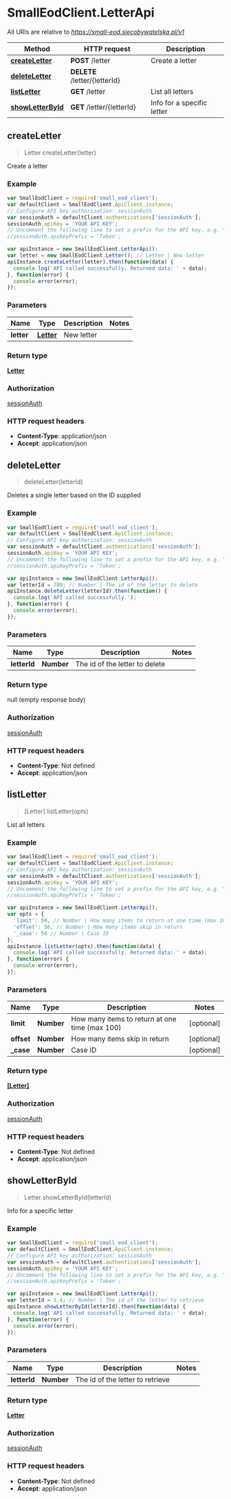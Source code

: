 # SmallEodClient.LetterApi

All URIs are relative to *https://small-eod.siecobywatelska.pl/v1*

Method | HTTP request | Description
------------- | ------------- | -------------
[**createLetter**](LetterApi.md#createLetter) | **POST** /letter | Create a letter
[**deleteLetter**](LetterApi.md#deleteLetter) | **DELETE** /letter/{letterId} | 
[**listLetter**](LetterApi.md#listLetter) | **GET** /letter | List all letters
[**showLetterById**](LetterApi.md#showLetterById) | **GET** /letter/{letterId} | Info for a specific letter



## createLetter

> Letter createLetter(letter)

Create a letter

### Example

```javascript
var SmallEodClient = require('small_eod_client');
var defaultClient = SmallEodClient.ApiClient.instance;
// Configure API key authorization: sessionAuth
var sessionAuth = defaultClient.authentications['sessionAuth'];
sessionAuth.apiKey = 'YOUR API KEY';
// Uncomment the following line to set a prefix for the API key, e.g. "Token" (defaults to null)
//sessionAuth.apiKeyPrefix = 'Token';

var apiInstance = new SmallEodClient.LetterApi();
var letter = new SmallEodClient.Letter(); // Letter | New letter
apiInstance.createLetter(letter).then(function(data) {
  console.log('API called successfully. Returned data: ' + data);
}, function(error) {
  console.error(error);
});

```

### Parameters



Name | Type | Description  | Notes
------------- | ------------- | ------------- | -------------
 **letter** | [**Letter**](Letter.md)| New letter | 

### Return type

[**Letter**](Letter.md)

### Authorization

[sessionAuth](../README.md#sessionAuth)

### HTTP request headers

- **Content-Type**: application/json
- **Accept**: application/json


## deleteLetter

> deleteLetter(letterId)



Deletes a single letter based on the ID supplied

### Example

```javascript
var SmallEodClient = require('small_eod_client');
var defaultClient = SmallEodClient.ApiClient.instance;
// Configure API key authorization: sessionAuth
var sessionAuth = defaultClient.authentications['sessionAuth'];
sessionAuth.apiKey = 'YOUR API KEY';
// Uncomment the following line to set a prefix for the API key, e.g. "Token" (defaults to null)
//sessionAuth.apiKeyPrefix = 'Token';

var apiInstance = new SmallEodClient.LetterApi();
var letterId = 789; // Number | The id of the letter to delete
apiInstance.deleteLetter(letterId).then(function() {
  console.log('API called successfully.');
}, function(error) {
  console.error(error);
});

```

### Parameters



Name | Type | Description  | Notes
------------- | ------------- | ------------- | -------------
 **letterId** | **Number**| The id of the letter to delete | 

### Return type

null (empty response body)

### Authorization

[sessionAuth](../README.md#sessionAuth)

### HTTP request headers

- **Content-Type**: Not defined
- **Accept**: application/json


## listLetter

> [Letter] listLetter(opts)

List all letters

### Example

```javascript
var SmallEodClient = require('small_eod_client');
var defaultClient = SmallEodClient.ApiClient.instance;
// Configure API key authorization: sessionAuth
var sessionAuth = defaultClient.authentications['sessionAuth'];
sessionAuth.apiKey = 'YOUR API KEY';
// Uncomment the following line to set a prefix for the API key, e.g. "Token" (defaults to null)
//sessionAuth.apiKeyPrefix = 'Token';

var apiInstance = new SmallEodClient.LetterApi();
var opts = {
  'limit': 56, // Number | How many items to return at one time (max 100)
  'offset': 56, // Number | How many items skip in return
  '_case': 56 // Number | Case ID
};
apiInstance.listLetter(opts).then(function(data) {
  console.log('API called successfully. Returned data: ' + data);
}, function(error) {
  console.error(error);
});

```

### Parameters



Name | Type | Description  | Notes
------------- | ------------- | ------------- | -------------
 **limit** | **Number**| How many items to return at one time (max 100) | [optional] 
 **offset** | **Number**| How many items skip in return | [optional] 
 **_case** | **Number**| Case ID | [optional] 

### Return type

[**[Letter]**](Letter.md)

### Authorization

[sessionAuth](../README.md#sessionAuth)

### HTTP request headers

- **Content-Type**: Not defined
- **Accept**: application/json


## showLetterById

> Letter showLetterById(letterId)

Info for a specific letter

### Example

```javascript
var SmallEodClient = require('small_eod_client');
var defaultClient = SmallEodClient.ApiClient.instance;
// Configure API key authorization: sessionAuth
var sessionAuth = defaultClient.authentications['sessionAuth'];
sessionAuth.apiKey = 'YOUR API KEY';
// Uncomment the following line to set a prefix for the API key, e.g. "Token" (defaults to null)
//sessionAuth.apiKeyPrefix = 'Token';

var apiInstance = new SmallEodClient.LetterApi();
var letterId = 3.4; // Number | The id of the letter to retrieve
apiInstance.showLetterById(letterId).then(function(data) {
  console.log('API called successfully. Returned data: ' + data);
}, function(error) {
  console.error(error);
});

```

### Parameters



Name | Type | Description  | Notes
------------- | ------------- | ------------- | -------------
 **letterId** | **Number**| The id of the letter to retrieve | 

### Return type

[**Letter**](Letter.md)

### Authorization

[sessionAuth](../README.md#sessionAuth)

### HTTP request headers

- **Content-Type**: Not defined
- **Accept**: application/json

